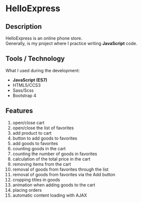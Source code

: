 # HelloExpress #

## Description ##

HelloExpress is an online phone store.  
Generally, is my project where I practice writing **JavaScript** code.

## Tools / Technology ##

What I used during the development:

- **JavaScript (ES7)**
- HTML5/CCS3
- Sass/Scss
- Bootstrap 4

## Features ##

1. open/close cart
2. open/close the list of favorites
3. add product to cart
4. button to add goods to favorites
5. add goods to favorites
6. counting goods in the cart
7. counting the number of goods in favorites
8. calculation of the total price in the cart
9. removing items from the cart
10. removal of goods from favorites through the list
11. removal of goods from favorites via the Add button
12. cropping titles in goods
13. animation when adding goods to the cart
14. placing orders
15. automatic content loading with AJAX
